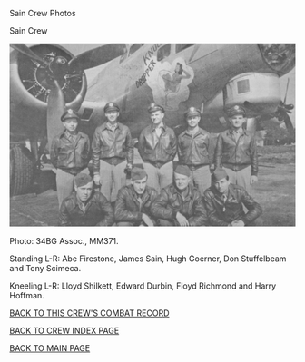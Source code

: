 
Sain Crew Photos






 




Sain Crew  
  

![](Sain.jpg)  

Photo: 34BG Assoc., MM371.  

Standing L-R: Abe Firestone, James Sain, Hugh Goerner, Don Stuffelbeam and Tony Scimeca.  

Kneeling L-R: Lloyd Shilkett, Edward Durbin, Floyd Richmond and Harry Hoffman.  
  

[BACK TO THIS CREW'S COMBAT RECORD](ValorToVictory/crews/Sain.md)  

[BACK TO CREW INDEX PAGE](ValorToVictory/000crews.md)  

[BACK TO MAIN PAGE](ValorToVictory/index.html)


